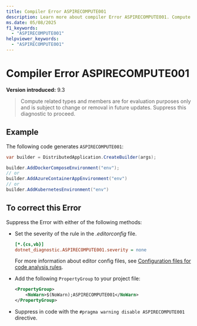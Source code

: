 ```yaml
---
title: Compiler Error ASPIRECOMPUTE001
description: Learn more about compiler Error ASPIRECOMPUTE001. Compute related types and members are for evaluation purposes only and are subject to change or removal in future updates. Suppress this diagnostic to proceed.
ms.date: 05/08/2025
f1_keywords:
  - "ASPIRECOMPUTE001"
helpviewer_keywords:
  - "ASPIRECOMPUTE001"
---
```


# Compiler Error ASPIRECOMPUTE001

**Version introduced:** 9.3

> Compute related types and members are for evaluation purposes only and is subject to change or removal in future updates. Suppress this diagnostic to proceed.

## Example

The following code generates `ASPIRECOMPUTE001`:

```csharp
var builder = DistributedApplication.CreateBuilder(args);

builder.AddDockerComposeEnvironment("env");
// or
builder.AddAzureContainerAppEnvironment("env")
// or
builder.AddKubernetesEnvironment("env")
```

## To correct this Error

Suppress the Error with either of the following methods:

- Set the severity of the rule in the _.editorconfig_ file.

  ```ini
  [*.{cs,vb}]
  dotnet_diagnostic.ASPIRECOMPUTE001.severity = none
  ```

  For more information about editor config files, see [Configuration files for code analysis rules](/dotnet/fundamentals/code-analysis/configuration-files).

- Add the following `PropertyGroup` to your project file:

  ```xml
  <PropertyGroup>
      <NoWarn>$(NoWarn);ASPIRECOMPUTE001</NoWarn>
  </PropertyGroup>
  ```

- Suppress in code with the `#pragma warning disable ASPIRECOMPUTE001` directive.
